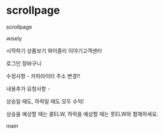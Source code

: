 # scrollpage
scrollpage

wisely


시작하기
상품보기
와이즐리
이야기고객센터

로그인
장바구니



수정사항 -  카피라이터 주소 변경!!


내용추가 요청사항 -

상승일 때도, 하락일 때도
모두 수익!

상승을 예상할 때는 콜ELW,
하락을 예상할 때는 풋ELW와 함께하세요.


main
